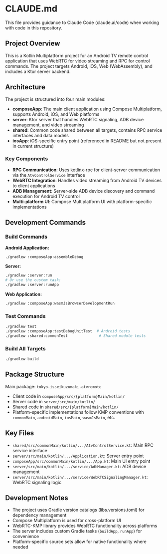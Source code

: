 # CLAUDE.md

This file provides guidance to Claude Code (claude.ai/code) when working with code in this repository.

## Project Overview

This is a Kotlin Multiplatform project for an Android TV remote control application that uses WebRTC for video streaming and RPC for control commands. The project targets Android, iOS, Web (WebAssembly), and includes a Ktor server backend.

## Architecture

The project is structured into four main modules:

- **composeApp**: The main client application using Compose Multiplatform, supports Android, iOS, and Web platforms
- **server**: Ktor server that handles WebRTC signaling, ADB device management, and video streaming
- **shared**: Common code shared between all targets, contains RPC service interfaces and data models
- **iosApp**: iOS-specific entry point (referenced in README but not present in current structure)

### Key Components

- **RPC Communication**: Uses kotlinx-rpc for client-server communication via the `AtvControlService` interface
- **WebRTC Integration**: Handles video streaming from Android TV devices to client applications
- **ADB Management**: Server-side ADB device discovery and command execution for Android TV control
- **Multi-platform UI**: Compose Multiplatform UI with platform-specific implementations

## Development Commands

### Build Commands

**Android Application:**
```bash
./gradlew :composeApp:assembleDebug
```

**Server:**
```bash
./gradlew :server:run
# Or use the custom task:
./gradlew :server:runApp
```

**Web Application:**
```bash
./gradlew :composeApp:wasmJsBrowserDevelopmentRun
```

### Test Commands
```bash
./gradlew test
./gradlew :composeApp:testDebugUnitTest  # Android tests
./gradlew :shared:commonTest              # Shared module tests
```

### Build All Targets
```bash
./gradlew build
```

## Package Structure

Main package: `tokyo.isseikuzumaki.atvremote`

- Client code in `composeApp/src/{platform}Main/kotlin/`
- Server code in `server/src/main/kotlin/`
- Shared code in `shared/src/{platform}Main/kotlin/`
- Platform-specific implementations follow KMP conventions with `commonMain`, `androidMain`, `iosMain`, `wasmJsMain`, etc.

## Key Files

- `shared/src/commonMain/kotlin/.../AtvControlService.kt`: Main RPC service interface
- `server/src/main/kotlin/.../Application.kt`: Server entry point
- `composeApp/src/commonMain/kotlin/.../App.kt`: Main UI entry point
- `server/src/main/kotlin/.../service/AdbManager.kt`: ADB device management
- `server/src/main/kotlin/.../service/WebRTCSignalingManager.kt`: WebRTC signaling logic

## Development Notes

- The project uses Gradle version catalogs (libs.versions.toml) for dependency management
- Compose Multiplatform is used for cross-platform UI
- WebRTC-KMP library provides WebRTC functionality across platforms
- The server includes custom Gradle tasks (`buildApp`, `runApp`) for convenience
- Platform-specific source sets allow for native functionality where needed